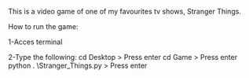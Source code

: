 This is a video game of one of my favourites tv shows, Stranger Things.


How to run the game:

1-Acces terminal

2-Type the following: 
 cd Desktop                         > Press enter
 cd Game                            > Press enter
 python . \Stranger_Things.py       > Press enter